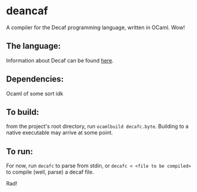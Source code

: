 # deancaf
A compiler for the Decaf programming language, written in OCaml. Wow!

## The language:
Information about Decaf can be found [here](http://cs.brown.edu/courses/csci1260/).

## Dependencies:
Ocaml of some sort idk

## To build:
from the project's root directory, run `ocamlbuild decafc.byte`. Building to a native executable may arrive at some point.

## To run:
For now, run `decafc` to parse from stdin, or `decafc < <file to be compiled>` to compile (well, parse) a decaf file.

Rad!
